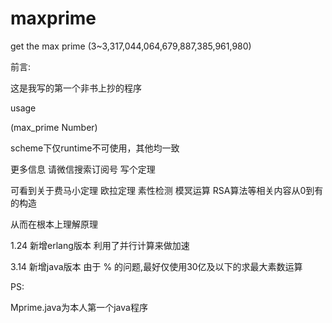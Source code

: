 # maxprime

get the max prime (3~3,317,044,064,679,887,385,961,980)

前言:

这是我写的第一个非书上抄的程序

usage

(max_prime Number)

scheme下仅runtime不可使用，其他均一致

更多信息   请微信搜索订阅号   写个定理

可看到关于费马小定理 欧拉定理  素性检测  模冥运算 RSA算法等相关内容从0到有的构造

从而在根本上理解原理


1.24 新增erlang版本
利用了并行计算来做加速

3.14 新增java版本
由于 % 的问题,最好仅使用30亿及以下的求最大素数运算

PS:

Mprime.java为本人第一个java程序